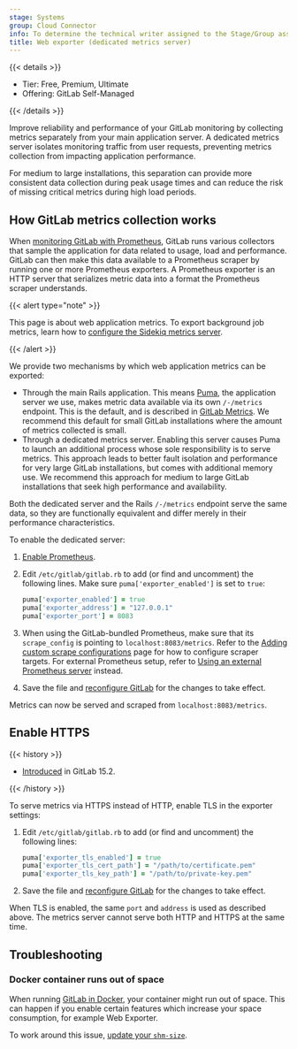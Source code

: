 ```yaml
---
stage: Systems
group: Cloud Connector
info: To determine the technical writer assigned to the Stage/Group associated with this page, see https://handbook.gitlab.com/handbook/product/ux/technical-writing/#assignments
title: Web exporter (dedicated metrics server)
---
```


{{< details >}}

- Tier: Free, Premium, Ultimate
- Offering: GitLab Self-Managed

{{< /details >}}

Improve reliability and performance of your GitLab monitoring by collecting metrics
separately from your main application server. A dedicated metrics server isolates
monitoring traffic from user requests, preventing metrics collection from impacting
application performance.

For medium to large installations, this separation can provide more consistent data
collection during peak usage times and can reduce the risk of missing critical metrics
during high load periods.

## How GitLab metrics collection works

When [monitoring GitLab with Prometheus](_index.md), GitLab runs various collectors that
sample the application for data related to usage, load and performance. GitLab can then make
this data available to a Prometheus scraper by running one or more Prometheus exporters.
A Prometheus exporter is an HTTP server that serializes metric data into a format the
Prometheus scraper understands.

{{< alert type="note" >}}

This page is about web application metrics.
To export background job metrics, learn how to [configure the Sidekiq metrics server](../../sidekiq/_index.md#configure-the-sidekiq-metrics-server).

{{< /alert >}}

We provide two mechanisms by which web application metrics can be exported:

- Through the main Rails application. This means [Puma](../../operations/puma.md), the application server we use,
  makes metric data available via its own `/-/metrics` endpoint. This is the default,
  and is described in [GitLab Metrics](_index.md#gitlab-metrics). We recommend this
  default for small GitLab installations where the amount of metrics collected is small.
- Through a dedicated metrics server. Enabling this server causes Puma to launch an
  additional process whose sole responsibility is to serve metrics. This approach leads
  to better fault isolation and performance for very large GitLab installations, but
  comes with additional memory use. We recommend this approach for medium to large
  GitLab installations that seek high performance and availability.

Both the dedicated server and the Rails `/-/metrics` endpoint serve the same data, so
they are functionally equivalent and differ merely in their performance characteristics.

To enable the dedicated server:

1. [Enable Prometheus](_index.md#configuring-prometheus).
1. Edit `/etc/gitlab/gitlab.rb` to add (or find and uncomment) the following lines. Make sure
   `puma['exporter_enabled']` is set to `true`:

   ```ruby
   puma['exporter_enabled'] = true
   puma['exporter_address'] = "127.0.0.1"
   puma['exporter_port'] = 8083
   ```

1. When using the GitLab-bundled Prometheus, make sure that its `scrape_config` is pointing
   to `localhost:8083/metrics`. Refer to the [Adding custom scrape configurations](_index.md#adding-custom-scrape-configurations) page
   for how to configure scraper targets. For external Prometheus setup, refer to
   [Using an external Prometheus server](_index.md#using-an-external-prometheus-server) instead.
1. Save the file and [reconfigure GitLab](../../restart_gitlab.md#reconfigure-a-linux-package-installation)
   for the changes to take effect.

Metrics can now be served and scraped from `localhost:8083/metrics`.

## Enable HTTPS

{{< history >}}

- [Introduced](https://gitlab.com/gitlab-org/gitlab/-/issues/364771) in GitLab 15.2.

{{< /history >}}

To serve metrics via HTTPS instead of HTTP, enable TLS in the exporter settings:

1. Edit `/etc/gitlab/gitlab.rb` to add (or find and uncomment) the following lines:

   ```ruby
   puma['exporter_tls_enabled'] = true
   puma['exporter_tls_cert_path'] = "/path/to/certificate.pem"
   puma['exporter_tls_key_path'] = "/path/to/private-key.pem"
   ```

1. Save the file and [reconfigure GitLab](../../restart_gitlab.md#reconfigure-a-linux-package-installation)
   for the changes to take effect.

When TLS is enabled, the same `port` and `address` is used as described above.
The metrics server cannot serve both HTTP and HTTPS at the same time.

## Troubleshooting

### Docker container runs out of space

When running [GitLab in Docker](../../../install/docker/_index.md), your container might run out of space. This can happen if you enable certain features which increase your space consumption, for example Web Exporter.

To work around this issue, [update your `shm-size`](../../../install/docker/troubleshooting.md#devshm-mount-not-having-enough-space-in-docker-container).
